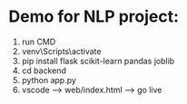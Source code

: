 # Demo for NLP project:
1. run CMD
2. venv\\Scripts\\activate
3. pip install flask scikit-learn pandas joblib 
4. cd backend
5. python app.py
6. vscode --> web/index.html --> go live
